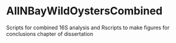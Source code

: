 # AllNBayWildOystersCombined
Scripts for combined 16S analysis and Rscripts to make figures for conclusions chapter of dissertation
